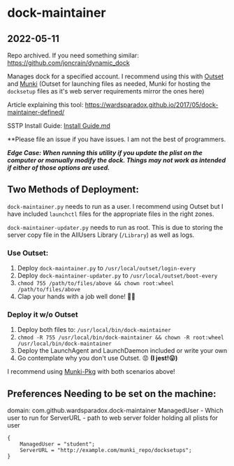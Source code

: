 # dock-maintainer

## 2022-05-11

Repo archived. If you need something similar: https://github.com/joncrain/dynamic_dock





Manages dock for a specified account. I recommend using this with [Outset](https://github.com/chilcote/outset) and [Munki](https://github.com/munki/munki) (Outset for launching files as needed, Munki for hosting the `docksetup` files as it's web server requirements mirror the ones here)

Article explaining this tool: https://wardsparadox.github.io/2017/05/dock-maintainer-defined/

SSTP Install Guide: [Install Guide.md](https://github.com/WardsParadox/dock-maintainer/blob/master/Install%20Guide.md)

**Please file an issue if you have issues. I am not the best of programmers.

***Edge Case:
When running this utility if you update the plist on the computer or manually modify the dock. Things may not work as intended if either of those options are used.***

## Two Methods of Deployment:
`dock-maintainer.py` needs to run as a user. I recommend using Outset but I have included `launchctl` files for the appropriate files in the right zones.

`dock-maintainer-updater.py` needs to run as root. This is due to storing the server copy file in the AllUsers Library (`/Library`) as well as logs.

### Use Outset:
1. Deploy `dock-maintainer.py` to `/usr/local/outset/login-every`
2. Deploy `dock-maintainer-updater.py` to `/usr/local/outset/boot-every`
3. `chmod 755 /path/to/files/above && chown root:wheel /path/to/files/above`
4. Clap your hands with a job well done! 👏🏻

### Deploy it w/o Outset
1. Deploy both files to: `/usr/local/bin/dock-maintainer`
2. `chmod -R 755 /usr/local/bin/dock-maintainer && chown -R root:wheel /usr/local/bin/dock-maintainer`
3. Deploy the LaunchAgent and LaunchDaemon included or write your own
4. Go contemplate why you don't use Outset. 😡 **(I jest!😛)**

I recommend using [Munki-Pkg](https://github.com/munki/munki-pkg) with both scenarios above!

## Preferences Needing to be set on the machine:
domain: com.github.wardsparadox.dock-maintainer
ManagedUser - Which user to run for
ServerURL - path to web server folder holding all plists for user
```
{
    ManagedUser = "student";
    ServerURL = "http://example.com/munki_repo/docksetups";
}
```
